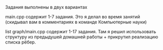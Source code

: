Задания выполнены в двух вариантах

main.cpp содержит 1-7 задания. Это я делал во время занятий (скидывал вам в комментариях в команде Компьютерные науки)

list graph/main.cpp содержит 1-17 задания. Там я решил использовать структуру из предыдушей домашней работы + прикрутил реализацию списка рёбер. 
